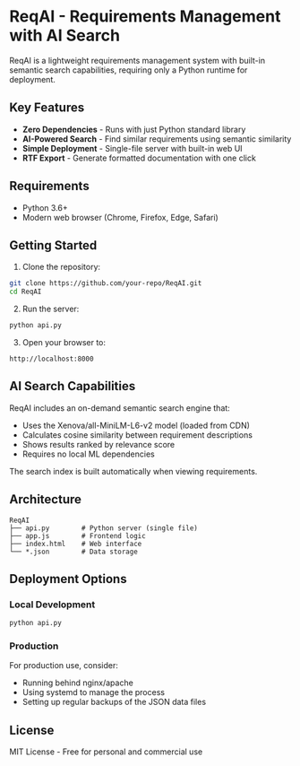 # ReqAI - Requirements Management with AI Search

ReqAI is a lightweight requirements management system with built-in semantic search capabilities, requiring only a Python runtime for deployment.

## Key Features

- **Zero Dependencies** - Runs with just Python standard library
- **AI-Powered Search** - Find similar requirements using semantic similarity
- **Simple Deployment** - Single-file server with built-in web UI
- **RTF Export** - Generate formatted documentation with one click

## Requirements

- Python 3.6+
- Modern web browser (Chrome, Firefox, Edge, Safari)

## Getting Started

1. Clone the repository:
```bash
git clone https://github.com/your-repo/ReqAI.git
cd ReqAI
```

2. Run the server:
```bash
python api.py
```

3. Open your browser to:
```
http://localhost:8000
```

## AI Search Capabilities

ReqAI includes an on-demand semantic search engine that:

- Uses the Xenova/all-MiniLM-L6-v2 model (loaded from CDN)
- Calculates cosine similarity between requirement descriptions
- Shows results ranked by relevance score
- Requires no local ML dependencies

The search index is built automatically when viewing requirements.

## Architecture

```
ReqAI
├── api.py        # Python server (single file)
├── app.js        # Frontend logic
├── index.html    # Web interface
└── *.json        # Data storage
```

## Deployment Options

### Local Development
```bash
python api.py
```

### Production
For production use, consider:
- Running behind nginx/apache
- Using systemd to manage the process
- Setting up regular backups of the JSON data files

## License

MIT License - Free for personal and commercial use
